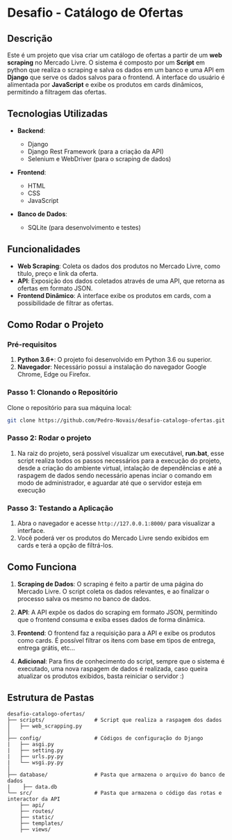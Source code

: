 # Desafio - Catálogo de Ofertas

## Descrição

Este é um projeto que visa criar um catálogo de ofertas a partir de um **web scraping** no Mercado Livre. O sistema é composto por um **Script** em python que realiza o scraping
e salva os dados em um banco e uma API em **Django** que serve os dados salvos para o frontend. A interface do usuário é alimentada por **JavaScript** e exibe os produtos em cards dinâmicos, permitindo a filtragem das ofertas.

## Tecnologias Utilizadas

- **Backend**:
  - Django
  - Django Rest Framework (para a criação da API)
  - Selenium e WebDriver (para o scraping de dados)

- **Frontend**:
  - HTML
  - CSS
  - JavaScript

- **Banco de Dados**:
  - SQLite (para desenvolvimento e testes)

## Funcionalidades

- **Web Scraping**: Coleta os dados dos produtos no Mercado Livre, como título, preço e link da oferta.
- **API**: Exposição dos dados coletados através de uma API, que retorna as ofertas em formato JSON.
- **Frontend Dinâmico**: A interface exibe os produtos em cards, com a possibilidade de filtrar as ofertas.

## Como Rodar o Projeto

### Pré-requisitos

1. **Python 3.6+**: O projeto foi desenvolvido em Python 3.6 ou superior.
2. **Navegador**: Necessário possui a instalação do navegador Google Chrome, Edge ou Firefox.

### Passo 1: Clonando o Repositório

Clone o repositório para sua máquina local:

```bash
git clone https://github.com/Pedro-Novais/desafio-catalogo-ofertas.git
```

### Passo 2: Rodar o projeto

1. Na raiz do projeto, será possível visualizar um executável, **run.bat**, 
esse script realiza todos os passos necessários para a execução do projeto,
desde a criação do ambiente virtual, intalação de dependências e até a raspagem de dados
sendo necessário apenas inciar o comando em modo de administrador, e aguardar até que o servidor esteja em execução


### Passo 3: Testando a Aplicação

1. Abra o navegador e acesse `http://127.0.0.1:8000/` para visualizar a interface.
2. Você poderá ver os produtos do Mercado Livre sendo exibidos em cards e terá a opção de filtrá-los.

## Como Funciona

1. **Scraping de Dados**: O scraping é feito a partir de uma página do Mercado Livre. O script coleta os dados relevantes, e ao finalizar o processo salva os mesmo no banco de dados.
   
2. **API**: A API expõe os dados do scraping em formato JSON, permitindo que o frontend consuma e exiba esses dados de forma dinâmica.

3. **Frontend**: O frontend faz a requisição para a API e exibe os produtos como cards. É possível filtrar os itens com base em tipos de entrega, entrega grátis, etc...

4. **Adicional**: Para fins de conhecimento do script, sempre que o sistema é executado, uma nova raspagem de dados é realizada, caso queira atualizar os produtos exibidos, basta reiniciar o servidor :)

## Estrutura de Pastas

```
desafio-catalogo-ofertas/
├── scripts/                # Script que realiza a raspagem dos dados
│   ├── web_scrapping.py   
│   
├── config/                 # Códigos de configuração do Django
|   ├── asgi.py             
|   ├── setting.py          
|   ├── urls.py.py          
|   └── wsgi.py.py 
│   
├── database/               # Pasta que armazena o arquivo do banco de dados
|    ├── data.db
└── src/                    # Pasta que armazena o código das rotas e interactor da API
    ├── api/                
    ├── routes/
    ├── static/ 
    ├── templates/
    ├── views/                                
```
